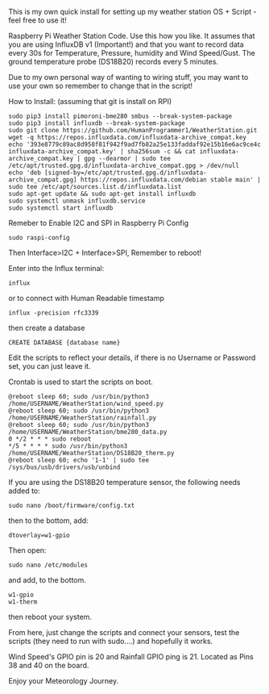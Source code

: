 This is my own quick install for setting up my weather station OS + Script - feel free to use it!

Raspberry Pi Weather Station Code. Use this how you like. It assumes that you are using InfluxDB v1 (Important!) and that you want to record data every 30s for Temperature, Pressure, humidity and Wind Speed/Gust. The ground temperature probe (DS18B20) records every 5 minutes. 

Due to my own personal way of wanting to wiring stuff, you may want to use your own so remember to change that in the script!

How to Install: (assuming that git is install on RPI)
```
sudo pip3 install pimoroni-bme280 smbus --break-system-package
sudo pip3 install influxdb --break-system-package
sudo git clone https://github.com/HumanProgrammer1/WeatherStation.git
wget -q https://repos.influxdata.com/influxdata-archive_compat.key
echo '393e8779c89ac8d958f81f942f9ad7fb82a25e133faddaf92e15b16e6ac9ce4c influxdata-archive_compat.key' | sha256sum -c && cat influxdata-archive_compat.key | gpg --dearmor | sudo tee /etc/apt/trusted.gpg.d/influxdata-archive_compat.gpg > /dev/null
echo 'deb [signed-by=/etc/apt/trusted.gpg.d/influxdata-archive_compat.gpg] https://repos.influxdata.com/debian stable main' | sudo tee /etc/apt/sources.list.d/influxdata.list
sudo apt-get update && sudo apt-get install influxdb
sudo systemctl unmask influxdb.service
sudo systemctl start influxdb
```
Remeber to Enable I2C and SPI in Raspberry Pi Config
```
sudo raspi-config
```
Then Interface>I2C + Interface>SPI,
Remember to reboot!

Enter into the Influx terminal: 
```
influx
```
or to connect with Human Readable timestamp 
```
influx -precision rfc3339
```
then create a database
```
CREATE DATABASE {database name}
```
Edit the scripts to reflect your details, if there is no Username or Password set, you can just leave it. 

Crontab is used to start the scripts on boot. 
```
@reboot sleep 60; sudo /usr/bin/python3 /home/USERNAME/WeatherStation/wind_speed.py
@reboot sleep 60; sudo /usr/bin/python3 /home/USERNAME/WeatherStation/rainfall.py
@reboot sleep 60; sudo /usr/bin/python3 /home/USERNAME/WeatherStation/bme280_data.py
0 */2 * * * sudo reboot
*/5 * * * * sudo /usr/bin/python3 /home/USERNAME/WeatherStation/DS18B20_therm.py
@reboot sleep 60; echo '1-1' | sudo tee /sys/bus/usb/drivers/usb/unbind
```

If you are using the DS18B20 temperature sensor, the following needs added to: 
```
sudo nano /boot/firmware/config.txt
```
then to the bottom, add: 
```
dtoverlay=w1-gpio
```
Then open: 
```
sudo nano /etc/modules
```
and add, to the bottom. 
```
w1-gpio
w1-therm
```
then reboot your system. 

From here, just change the scripts and connect your sensors, test the scripts (they need to run with sudo....) and hopefully it works. 

Wind Speed's GPIO pin is 20 and Rainfall GPIO ping is 21. Located as Pins 38 and 40 on the board. 

Enjoy your Meteorology Journey. 
